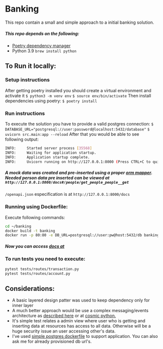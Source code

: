# Banking 

This repo contain a small and simple approach to a initial banking solution.

##### This repo depends on the following:
 - [Poetry dependency manager](https://python-poetry.org/docs/)
 - Python 3.9 `brew install python`
 
## To Run it locally:
### Setup instructions
After getting poetry installed you should create a virtual environment and activate it
`$ python3 -m venv env`
`$ source env/bin/activate`
Then install dependencies using poetry:
`$ poetry install`

### Run instructions
To execute the solution you have to provide a valid postgres connection:
`$ DATABASE_URL="postgresql://user:password@localhost:5432/database"`
`$ uvicorn src.main:app --reload`
After that you would be able to see following output:
```sh
INFO:     Started server process [35568]
INFO:     Waiting for application startup.
INFO:     Application startup complete.
INFO:     Uvicorn running on http://127.0.0.1:8000 (Press CTRL+C to quit)
```
##### A mock data was created and pre-inserted using a proper [orm mapper](https://www.sqlalchemy.org/). Needed person data pre inserted can be viewed at `http://127.0.0.1:8000/docs#/people/get_people_people__get`

`/openapi.json` especification is at `http://127.0.0.1:8000/docs`

### Running using Dockerfile:
Execute following commands:
```sh
cd ~/banking
docker build -t banking
docker run -p 80:80 -e DB_URL=postgresql://user:pw@host:5432/db banking
```
##### Now you can access [docs at](http://0.0.0.0/docs)

### To run tests you need to execute:
```sh
pytest tests/routes/transaction.py
pytest tests/routes/account.py
```

## Considerations:
* A basic layered design patter was used to keep dependency only for inner layer
* A much better approach would be use a complex messaging/events architecture as [described here](https://herbertograca.com/2017/11/16/explicit-architecture-01-ddd-hexagonal-onion-clean-cqrs-how-i-put-it-all-together/) or at [cosmic python.](https://www.cosmicpython.com/book/chapter_11_external_events.html)
* It's simple test relates a admin view where user who is getting and inserting data at resources has access to all data. Otherwise will be a huge security issue an user accessing other's data.
* I've used [simple postgres dockerfile](https://docs.docker.com/samples/postgresql_service/) to support application. You can also ask me for already provisioned db url's.



